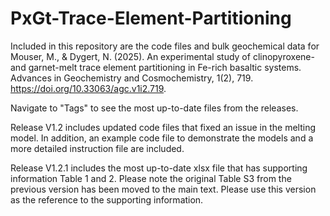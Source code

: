 # PxGt-Trace-Element-Partitioning

Included in this repository are the code files and bulk geochemical data for Mouser, M., & Dygert, N. (2025). An experimental study of clinopyroxene- and garnet-melt trace element partitioning in Fe-rich basaltic systems. Advances in Geochemistry and Cosmochemistry, 1(2), 719. https://doi.org/10.33063/agc.v1i2.719. 

Navigate to "Tags" to see the most up-to-date files from the releases. 

Release V1.2 includes updated code files that fixed an issue in the melting model. In addition, an example code file to demonstrate the models and a more detailed instruction file are included. 

Release V1.2.1 includes the most up-to-date xlsx file that has supporting information Table 1 and 2. Please note the original Table S3 from the previous version has been moved to the main text. Please use this version as the reference to the supporting information.

